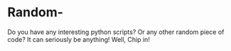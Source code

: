 # Random-
Do you have any interesting python scripts? Or any other random piece of code? It can seriously be anything!
Well, Chip in!
